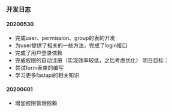 ### 开发日志
#### 20200530
- 完成user、permission、group的表的开发
- 为user提供了相关的一些方法，完成了login接口
- 完成了用户登录依赖
- 完成权限的自动注册（实现效率较低，之后考虑优化）
明日目标：
- 尝试form表单的编写
- 学习更多fastapi的相关知识

#### 20200601
- 增加权限管理依赖